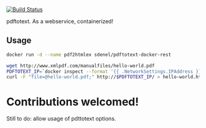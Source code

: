 [![Build Status](https://travis-ci.com/sdenel/pdftotext-docker-rest.svg?branch=master)](https://travis-ci.com/sdenel/pdftotext-docker-rest)

pdftotext. As a webservice, containerized!

## Usage

```bash
docker run -d --name pdf2htmlex sdenel/pdftotext-docker-rest

wget http://www.xmlpdf.com/manualfiles/hello-world.pdf
PDFTOTEXT_IP=`docker inspect --format '{{ .NetworkSettings.IPAddress }}' pdf2htmlex`
curl -F "file=@hello-world.pdf;" http://$PDFTOTEXT_IP/ > hello-world.html
```

# Contributions welcomed!
Still to do: allow usage of pdttotext options.

